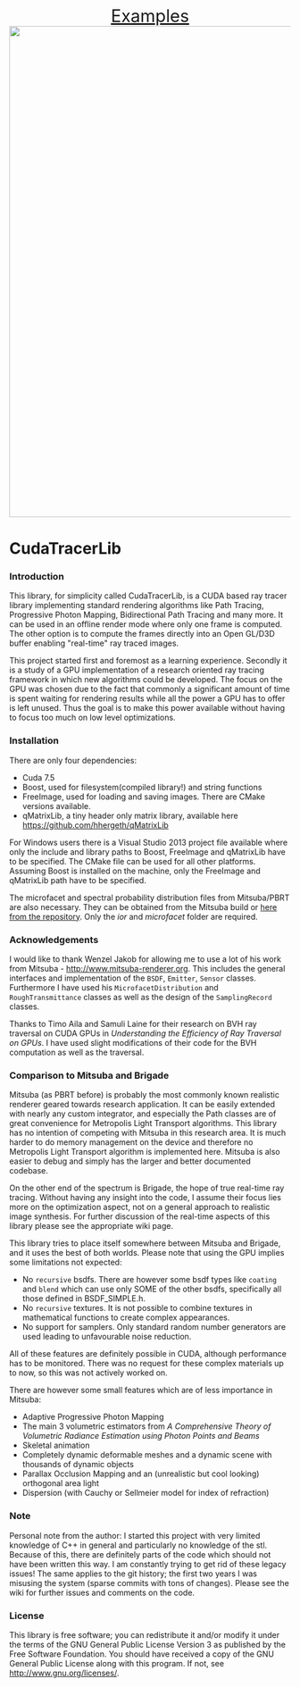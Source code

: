 <p align="center">
<a href='https://github.com/hhergeth/CudaTracerLib/wiki/Example-Renderings' style='font-size:2.2em'>Examples</span></a> <br>
<a href="https://github.com/hhergeth/CudaTracerLib/wiki/Example-Renderings">
<img src="http://hhergeth.markab.uberspace.de/Git-Wiki-Files/thumbnails/loadBox_20150716_080109_PPPM.jpg" style="width:880px;">
</a>
</p>

# CudaTracerLib

### Introduction
This library, for simplicity called CudaTracerLib, is a CUDA based ray tracer library implementing standard rendering algorithms like Path Tracing, Progressive Photon Mapping, Bidirectional Path Tracing and many more. It can be used in an offline render mode where only one frame is computed. The other option is to compute the frames directly into an Open GL/D3D buffer enabling "real-time" ray traced images.

This project started first and foremost as a learning experience. Secondly it is a study of a GPU implementation of a research oriented ray tracing framework in which new algorithms could be developed. The focus on the GPU was chosen due to the fact that commonly a significant amount of time is spent waiting for rendering results while all the power a GPU has to offer is left unused. Thus the goal is to make this power available without having to focus too much on low level optimizations.


### Installation
There are only four dependencies:
- Cuda 7.5
- Boost, used for filesystem(compiled library!) and string functions
- FreeImage, used for loading and saving images. There are CMake versions available.
- qMatrixLib, a tiny header only matrix library, available here https://github.com/hhergeth/qMatrixLib

For Windows users there is a Visual Studio 2013 project file available where only the include and library paths to Boost, FreeImage and qMatrixLib have to be specified.
The CMake file can be used for all other platforms. Assuming Boost is installed on the machine, only the FreeImage and qMatrixLib path have to be specified.

The microfacet and spectral probability distribution files from Mitsuba/PBRT are also necessary. They can be obtained from the Mitsuba build or [here from the repository](https://www.mitsuba-renderer.org/repos/mitsuba/files/c7aac473729a3342dba801717419d8f630fe7560/data). Only the _ior_ and _microfacet_ folder are required.

### Acknowledgements
I would like to thank Wenzel Jakob for allowing me to use a lot of his work from Mitsuba - http://www.mitsuba-renderer.org. This includes the general interfaces and implementation of the `BSDF`, `Emitter`, `Sensor` classes. Furthermore I have used his `MicrofacetDistribution` and `RoughTransmittance` classes as well as the design of the `SamplingRecord` classes.

Thanks to Timo Aila and Samuli Laine for their research on BVH ray traversal on CUDA GPUs in *Understanding the Efficiency of Ray Traversal on GPUs*. I have used slight modifications of their code for the BVH computation as well as the traversal.


### Comparison to Mitsuba and Brigade
Mitsuba (as PBRT before) is probably the most commonly known realistic renderer geared towards research application.  It can be easily extended with nearly any custom integrator, and especially the Path classes are of great convenience for Metropolis Light Transport algorithms. This library has no intention of competing with Mitsuba in this research area. It is much harder to do memory management on the device and therefore no Metropolis Light Transport algorithm is implemented here. Mitsuba is also easier to debug and simply has the larger and better documented codebase.

On the other end of the spectrum is Brigade, the hope of true real-time ray tracing. Without having any insight into the code, I assume their focus lies more on the optimization aspect, not on a general approach to realistic image synthesis. For further discussion of the real-time aspects of this library please see the appropriate wiki page.

This library tries to place itself somewhere between Mitsuba and Brigade, and it uses the best of both worlds. Please note that using the GPU implies some limitations not expected:

- No `recursive` bsdfs. There are however some bsdf types like `coating` and `blend` which can use only SOME of the other bsdfs, specifically all those defined in BSDF_SIMPLE.h.
- No `recursive` textures. It is not possible to combine textures in mathematical functions to create complex appearances.
- No support for samplers. Only standard random number generators are used leading to unfavourable noise reduction.

All of these features are definitely possible in CUDA, although performance has to be monitored. There was no request for these complex materials up to now, so this was not actively worked on.

There are however some small features which are of less importance in Mitsuba:

- Adaptive Progressive Photon Mapping
- The main 3 volumetric estimators from *A Comprehensive Theory of Volumetric Radiance Estimation using Photon Points and Beams*
- Skeletal animation
- Completely dynamic deformable meshes and a dynamic scene with thousands of dynamic objects
- Parallax Occlusion Mapping and an (unrealistic but cool looking) orthogonal area light
- Dispersion (with Cauchy or Sellmeier model for index of refraction)

### Note

Personal note from the author: I started this project with very limited knowledge of C++ in general and particularly no knowledge of the stl. Because of this, there are definitely parts of the code which should not have been written this way. I am constantly trying to get rid of these legacy issues! The same applies to the git history; the first two years I was misusing the system (sparse commits with tons of changes).
Please see the wiki for further issues and comments on the code.


### License
This library is free software; you can redistribute it and/or modify it under the terms of the GNU General Public License Version 3 as published by the Free Software Foundation.
You should have received a copy of the GNU General Public License along with this program. If not, see <http://www.gnu.org/licenses/>.